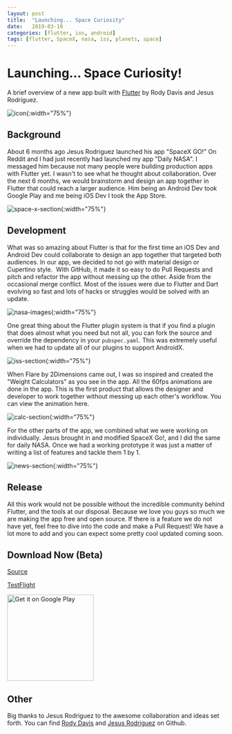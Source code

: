 ```yaml
---
layout: post
title:  "Launching... Space Curiosity"
date:   2019-03-10
categories: [flutter, ios, android]
tags: [flutter, SpaceX, nasa, iss, planets, space]
---
```


# Launching… Space Curiosity!
A brief overview of a new app built with [Flutter](https://Flutter.io) by Rody Davis and Jesus Rodriguez.

![icon](/assets/images/space-curiosity/icon.png){:width="75%"}

## Background

About 6 months ago Jesus Rodriguez launched his app "SpaceX GO!" On Reddit and I had just recently had launched my app "Daily NASA". I messaged him because not many people were building production apps with Flutter yet. I wasn't to see what he thought about collaboration. Over the next 6 months, we would brainstorm and design an app together in Flutter that could reach a larger audience. Him being an Android Dev took Google Play and me being iOS Dev I took the App Store.

![space-x-section](/assets/images/space-curiosity/space-x.PNG){:width="75%"}

## Development

What was so amazing about Flutter is that for the first time an iOS Dev and Android Dev could collaborate to design an app together that targeted both audiences. In our app, we decided to not go with material design or Cupertino style. 
With GitHub, it made it so easy to do Pull Requests and pitch and refactor the app without messing up the other. Aside from the occasional merge conflict. Most of the issues were due to Flutter and Dart evolving so fast and lots of hacks or struggles would be solved with an update.

![nasa-images](/assets/images/space-curiosity/nasa-images.PNG){:width="75%"}

One great thing about the Flutter plugin system is that if you find a plugin that does almost what you need but not all, you can fork the source and override the dependency in your `pubspec.yaml`. This was extremely useful when we had to update all of our plugins to support AndroidX.

![iss-section](/assets/images/space-curiosity/iss.PNG){:width="75%"}

When Flare by 2Dimensions came out, I was so inspired and created the "Weight Calculators" as you see in the app. All the 60fps animations are done in the app. This is the first product that allows the designer and developer to work together without messing up each other's workflow. You can view the animation here.

![calc-section](/assets/images/space-curiosity/calc.PNG){:width="75%"}

For the other parts of the app, we combined what we were working on individually. Jesus brought in and modified SpaceX Go!, and I did the same for daily NASA. Once we had a working prototype it was just a matter of writing a list of features and tackle them 1 by 1.

![news-section](/assets/images/space-curiosity/news.PNG){:width="75%"}

## Release

All this work would not be possible without the incredible community behind Flutter, and the tools at our disposal. Because we love you guys so much we are making the app free and open source. If there is a feature we do not have yet, feel free to dive into the code and make a Pull Request! We have a lot more to add and you can expect some pretty cool updated coming soon.

## Download Now (Beta)

[Source](https://github.com/jesusrp98/space-curiosity)

[TestFlight](https://testflight.apple.com/join/uIwSD3Rj)

<a href='https://play.google.com/store/apps/details?id=com.chechu.curiosity&pcampaignid=MKT-Other-global-all-co-prtnr-py-PartBadge-Mar2515-1'><img alt='Get it on Google Play' src='https://play.google.com/intl/en_us/badges/images/generic/en_badge_web_generic.png' width="200"/></a>

## Other

Big thanks to Jesus Rodriguez to the awesome collaboration and ideas set forth.
You can find [Rody Davis](https://www.github.com/AppleEducate) and [Jesus Rodriguez](https://www.github.com/jesusrp98) on Github.
